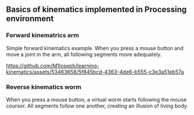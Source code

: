 ## Basics of kinematics implemented in Processing environment

### Forward kinematrics arm

Simple forward kinematics example. When you press a mouse button and move a joint in the arm, all following segments move adequately.


https://github.com/M1loseph/learning-kinematics/assets/53463658/5f845bcd-4363-4de6-b555-c3e3a51eb57a


### Reverse kinematics worm

When you press a mouse button, a virtual worm starts following the mouse coursor. All segments follow one another, creating an illusion of living body. 

